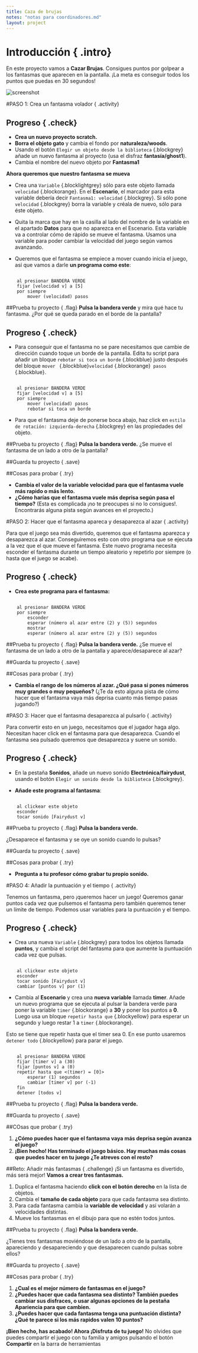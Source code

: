 ```yaml
---
title: Caza de brujas
notes: "notas para coordinadores.md"
layout: project
---
```


# Introducción { .intro}
En este proyecto vamos a __Cazar Brujas__. Consigues puntos por golpear a los fantasmas que aparecen en la pantalla. ¡La meta es conseguir todos los puntos que puedas en 30 segundos!

![screenshot](ghostbusters_screenshot.png)

#PASO 1: Crea un fantasma volador { .activity}

## Progreso { .check}

+ __Crea un nuevo proyecto scratch.__
+ __Borra el objeto gato__ y cambia el fondo por  __naturaleza/woods__.
+ Usando el botón `Elegir un objeto desde la biblioteca` {.blockgrey} añade un nuevo fantasma al proyecto (usa el disfraz __fantasía/ghost1__). 
+ Cambia el nombre del nuevo objeto por __Fantasma1__

__Ahora queremos que nuestro fantasma se mueva__

+ Crea una `Variable` {.blocklightgrey} sólo para este objeto llamada `velocidad` {.blockorange}.
En el __Escenario__, el marcador para esta variable debería decir `Fantasma1: velocidad` {.blockgrey}.
Si sólo pone `velocidad` {.blockgrey} borra la variable y créala de nuevo, sólo para éste objeto. 
+ Quita la marca que hay en la casilla al lado del nombre de la variable en el apartado __Datos__ para que no aparezca en el Escenario.
Esta variable va a controlar cómo de rápido se mueve el fantasma. Usamos una variable para poder cambiar la velocidad del juego según vamos avanzando. 

+ Queremos que el fantasma se empiece a mover cuando inicia el juego, así que vamos a darle __un programa como este__:

```blocks

	al presionar BANDERA VERDE
	fijar [velocidad v] a [5]
	por siempre
		mover (velocidad) pasos
```
		
##Prueba tu proyecto { .flag}
__Pulsa la bandera verde__ y mira qué hace tu fantasma. ¿Por qué se queda parado en el borde de la pantalla? 

## Progreso { .check}

+ Para conseguir que el fantasma no se pare necesitamos que cambie de dirección cuando toque un borde de la pantalla. Edita tu script para añadir un bloque `rebotar si toca un borde` {.blockblue} justo después del bloque `mover ` {.blockblue}`velocidad` {.blockorange}` pasos` {.blockblue}.

```blocks

	al presionar BANDERA VERDE
	fijar [velocidad v] a [5]
	por siempre
		mover (velocidad) pasos
		rebotar si toca un borde
```
+ Para que el fantasma deje de ponerse boca abajo, haz click en `estilo de rotación: izquierda-derecha` {.blockgrey} en las propiedades del objeto.

##Prueba tu proyecto { .flag}
__Pulsa la bandera verde.__
¿Se mueve el fantasma de un lado a otro de la pantalla?

##Guarda tu proyecto { .save}

##Cosas para probar { .try}
+ __Cambia el valor de la variable velocidad para que el fantasma vuele más rapido o más lento.__
+ __¿Cómo harías que el fantasma vuele más deprisa según pasa el tiempo?__
(Esta es complicada ¡no te preocupes si no lo consigues!. Encontrarás alguna pista según avances en el proyecto.)

#PASO 2: Hacer que el fantasma apareca y desaparezca al azar { .activity}

Para que el juego sea más divertido, queremos que el fantasma aparezca y desaparezca al azar. Conseguiremos esto con otro programa que se ejecuta a la vez que el que mueve el fantasma. Este nuevo programa necesita esconder el fantasma durante un tiempo aleatorio y repetirlo por siempre (o hasta que el juego se acabe).

## Progreso { .check}

+ __Crea este programa para el fantasma:__

```blocks

	al presionar BANDERA VERDE
	por siempre
		esconder
		esperar (número al azar entre (2) y (5)) segundos
		mostrar
		esperar (número al azar entre (2) y (5)) segundos

```
##Prueba tu proyecto { .flag}
__Pulsa la bandera verde.__
¿Se mueve el fantasma de un lado a otro de la pantalla y aparece/desaparece al azar?

##Guarda tu proyecto { .save}

##Cosas para probar { .try}
+ __Cambia el rango de los números al azar. ¿Qué pasa si pones números muy grandes o muy pequeños?__
(¿Te da esto alguna pista de cómo hacer que el fantasma vaya más deprisa cuanto más tiempo pasas jugando?)

#PASO 3: Hacer que el fantasma desaparezca al pulsarlo { .activity}

Para convertir esto en un juego, necesitamos que el jugador haga algo. Necesitan hacer click en el fantasma para que desaparezca. Cuando el fantasma sea pulsado queremos que desaparezca y suene un sonido. 

## Progreso { .check}

+ En la pestaña __Sonidos__, añade un nuevo sonido __Electrónica/fairydust__, usando el botón `Elegir un sonido desde la biblioteca` {.blockgrey}. 

+ __Añade este programa al fantasma__:

```blocks

	al clickear este objeto
	esconder
	tocar sonido [Fairydust v]
```
##Prueba tu proyecto { .flag}
__Pulsa la bandera verde.__

¿Desaparece el fantasma y se oye un sonido cuando lo pulsas?


##Guarda tu proyecto { .save}

##Cosas para probar { .try}
+ __Pregunta a tu profesor cómo grabar tu propio sonido.__

#PASO 4: Añadir la puntuación y el tiempo { .activity}

Tenemos un fantasma, pero ¡queremos hacer un juego! Queremos ganar puntos cada vez que pulsemos el fantasma pero también queremos tener un límite de tiempo. Podemos usar variables para la puntuación y el tiempo.

## Progreso { .check}

+ Crea una nueva `Variable` {.blockgrey} para todos los objetos llamada __puntos__, y cambia el script del fantasma para que aumente la puntuación cada vez que pulsas.

```blocks

	al clickear este objeto
	esconder
	tocar sonido [Fairydust v]
	cambiar [puntos v] por (1)
```
+ Cambia al __Escenario__ y crea una __nueva variable__ llamada __timer__. Añade un nuevo programa que se ejecuta al pulsar la bandera verde para poner la variable `timer` {.blockorange} a __30__ y poner los puntos a __0__. Luego usa un bloque `repetir hasta que` {.blockyellow} para esperar un segundo y luego restar 1 a `timer` {.blockorange}. 

Esto se tiene que repetir hasta que el timer sea 0. En ese punto usaremos `detener todo` {.blockyellow} para parar el juego.

```blocks

	al presionar BANDERA VERDE
	fijar [timer v] a (30)
	fijar [puntos v] a (0)
	repetir hasta que <(timer) = [0]>
		esperar (1) segundos
		cambiar [timer v] por (-1)
	fin	
	detener [todos v]
```


##Prueba tu proyecto { .flag}
__Pulsa la bandera verde.__

##Guarda tu proyecto { .save}

##COsas que probar { .try}
1. __¿Cómo puedes hacer que el fantasma vaya más deprisa según avanza el juego?__
2. __¡Bien hecho! Has terminado el juego básico. Hay muchas más cosas que puedes hacer en tu juego ¿Te atreves con el resto?__

##Reto: Añadir más fantasmas { .challenge}
¡Si un fantasma es divertido, más será mejor! __Vamos a crear tres fantasmas.__
1. Duplica el fantasma haciendo __click con el botón derecho__ en la lista de objetos.
2. Cambia el __tamaño de cada objeto__ para que cada fantasma sea distinto.
3. Para cada fantasma cambia la __variable de velocidad__ y así volarán a velocidades distintas.
4. Mueve los fantasmas en el dibujo para que no estén todos juntos.

##Prueba tu proyecto { .flag}
__Pulsa la bandera verde.__

¿Tienes tres fantasmas moviéndose de un lado a otro de la pantalla, apareciendo y desapareciendo y que desaparecen cuando pulsas sobre ellos? 

##Guarda tu proyecto { .save}

##Cosas para probar { .try}

1. __¿Cual es el mejor número de fantasmas en el juego?__
2. __¿Puedes hacer que cada fantasma sea distinto? También puedes cambiar sus disfraces, o usar algunas opciones de la pestaña Apariencia para que cambien.__
3. __¿Puedes hacer que cada fantasma tenga una puntuación distinta? ¿Qué te parece si los más rapidos valen 10 puntos?__


__¡Bien hecho, has acabado! Ahora ¡Disfruta de tu juego!__
No olvides que puedes compartir el juego con tu familia y amigos pulsando el botón __Compartir__ en la barra de herramientas
